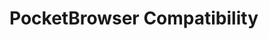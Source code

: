 # PocketBrowser Compatibility
<!-- TBD - this guide is to discuss the use case of someone who has a PB app and wants to use EB. Includes migration information etc -->

